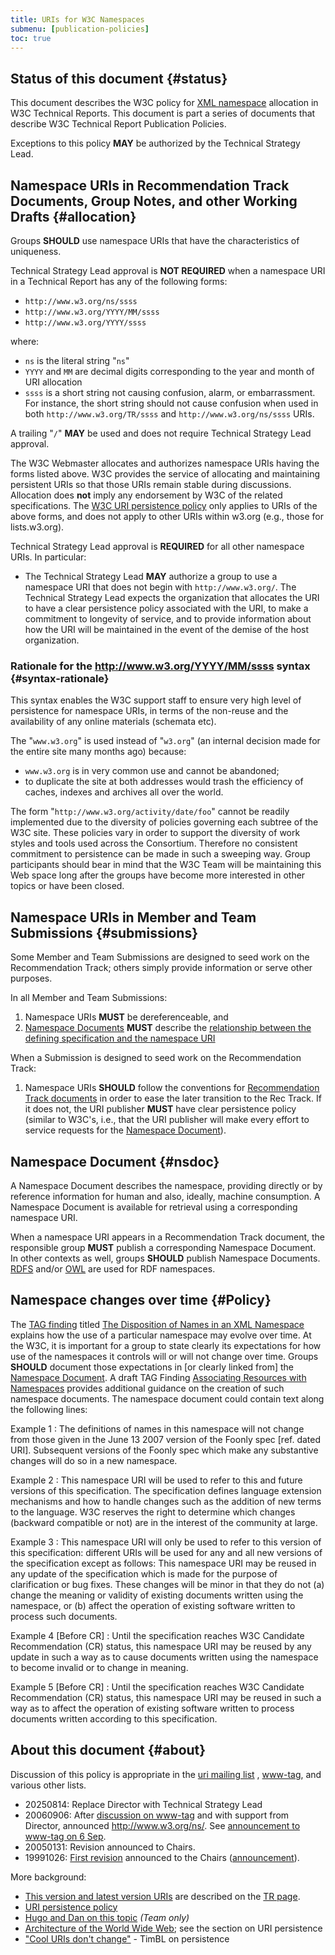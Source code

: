 ```yaml
---
title: URIs for W3C Namespaces
submenu: [publication-policies]
toc: true
---
```


## Status of this document  {#status}

This document describes the W3C policy for [XML namespace](https://www.w3.org/TR/xml-names11/) allocation in W3C Technical Reports. This document is part a series of documents that describe W3C Technical Report Publication Policies.

Exceptions to this policy **MAY** be authorized by the Technical Strategy Lead.

## Namespace URIs in Recommendation Track Documents, Group Notes, and other Working Drafts  {#allocation}

Groups **SHOULD** use namespace URIs that have the characteristics of uniqueness.

Technical Strategy Lead approval is **NOT REQUIRED** when a namespace URI in a Technical Report has any of the following forms:

- `http://www.w3.org/ns/ssss`
- `http://www.w3.org/YYYY/MM/ssss`
- `http://www.w3.org/YYYY/ssss`

where:

- `ns` is the literal string "`ns`"
- `YYYY` and `MM` are decimal digits corresponding to the year and month of URI allocation
- `ssss` is a short string not causing confusion, alarm, or embarrassment. For instance, the short string should not cause confusion when used in both `http://www.w3.org/TR/ssss` and `http://www.w3.org/ns/ssss` URIs.

A trailing "`/`" **MAY** be used and does not require Technical Strategy Lead approval.

The W3C Webmaster allocates and authorizes namespace URIs having the forms listed above. W3C provides the service of allocating and maintaining persistent URIs so that those URIs remain stable during discussions. Allocation does **not** imply any endorsement by W3C of the related specifications. The [W3C URI persistence policy](https://www.w3.org/policies/uri-persistence/) only applies to URIs of the above forms, and does not apply to other URIs within w3.org (e.g., those for lists.w3.org).

Technical Strategy Lead approval is **REQUIRED** for all other namespace URIs. In particular:

- The Technical Strategy Lead **MAY** authorize a group to use a namespace URI that does not begin with `http://www.w3.org/`. The Technical Strategy Lead expects the organization that allocates the URI to have a clear persistence policy associated with the URI, to make a commitment to longevity of service, and to provide information about how the URI will be maintained in the event of the demise of the host organization.

### Rationale for the http://www.w3.org/YYYY/MM/ssss syntax  {#syntax-rationale}

This syntax enables the W3C support staff to ensure very high level of persistence for namespace URIs, in terms of the non-reuse and the availability of any online materials (schemata etc).

The "`www.w3.org`" is used instead of "`w3.org`" (an internal decision made for the entire site many months ago) because:

- `www.w3.org` is in very common use and cannot be abandoned;
- to duplicate the site at both addresses would trash the efficiency of caches, indexes and archives all over the world.

The form "`http://www.w3.org/activity/date/foo`" cannot be readily implemented due to the diversity of policies governing each subtree of the W3C site. These policies vary in order to support the diversity of work styles and tools used across the Consortium. Therefore no consistent commitment to persistence can be made in such a sweeping way. Group participants should bear in mind that the W3C Team will be maintaining this Web space long after the groups have become more interested in other topics or have been closed.

## Namespace URIs in Member and Team Submissions  {#submissions}

Some Member and Team Submissions are designed to seed work on the Recommendation Track; others simply provide information or serve other purposes.

In all Member and Team Submissions:

1. Namespace URIs **MUST** be dereferenceable, and
2. [Namespace Documents](#nsdoc) **MUST** describe the [relationship between the defining specification and the namespace URI](#Policy)

When a Submission is designed to seed work on the Recommendation Track:

1. Namespace URIs **SHOULD** follow the conventions for [Recommendation Track documents](https://www.w3.org/2005/07/13-pubrules-about#rectrack) in order to ease the later transition to the Rec Track. If it does not, the URI publisher **MUST** have clear persistence policy (similar to W3C's, i.e., that the URI publisher will make every effort to service requests for the [Namespace Document](#nsdoc)).

## Namespace Document  {#nsdoc}

A Namespace Document describes the namespace, providing directly or by reference information for human and also, ideally, machine consumption. A Namespace Document is available for retrieval using a corresponding namespace URI.

When a namespace URI appears in a Recommendation Track document, the responsible group **MUST** publish a corresponding Namespace Document. In other contexts as well, groups **SHOULD** publish Namespace Documents. [RDFS](https://www.w3.org/TR/rdf-schema/) and/or [OWL](https://www.w3.org/TR/owl-ref/) are used for RDF namespaces.

## Namespace changes over time  {#Policy}

The [TAG finding](https://www.w3.org/2001/tag/findings) titled [The Disposition of Names in an XML Namespace](https://www.w3.org/2001/tag/doc/namespaceState.html) explains how the use of a particular namespace may evolve over time. At the W3C, it is important for a group to state clearly its expectations for how use of the namespaces it controls will or will not change over time. Groups **SHOULD** document those expectations in \[or clearly linked from] the [Namespace Document](#nsdoc). A draft TAG Finding [Associating Resources with Namespaces](https://www.w3.org/2001/tag/doc/nsDocuments/) provides additional guidance on the creation of such namespace documents. The namespace document could contain text along the following lines:

Example 1
: The definitions of names in this namespace will not change from those given in the June 13 2007 version of the Foonly spec \[ref. dated URI]. Subsequent versions of the Foonly spec which make any substantive changes will do so in a new namespace.

Example 2
: This namespace URI will be used to refer to this and future versions of this specification. The specification defines language extension mechanisms and how to handle changes such as the addition of new terms to the language. W3C reserves the right to determine which changes (backward compatible or not) are in the interest of the community at large.

Example 3
: This namespace URI will only be used to refer to this version of this specification: different URIs will be used for any and all new versions of the specification except as follows: This namespace URI may be reused in any update of the specification which is made for the purpose of clarification or bug fixes. These changes will be minor in that they do not (a) change the meaning or validity of existing documents written using the namespace, or (b) affect the operation of existing software written to process such documents.

Example 4 \[Before CR]
: Until the specification reaches W3C Candidate Recommendation (CR) status, this namespace URI may be reused by any update in such a way as to cause documents written using the namespace to become invalid or to change in meaning.

Example 5 \[Before CR]
: Until the specification reaches W3C Candidate Recommendation (CR) status, this namespace URI may be reused in such a way as to affect the operation of existing software written to process documents written according to this specification.

## About this document  {#about}

Discussion of this policy is appropriate in the [uri mailing list](https://lists.w3.org/Archives/Public/uri/) , [www-tag](https://lists.w3.org/Archives/Public/www-tag/), and various other lists.

- 20250814: Replace Director with Technical Strategy Lead
- 20060906: After [discussion on www-tag](https://lists.w3.org/Archives/Public/www-tag/2006Aug/0081.html) and with support from Director, announced http://www.w3.org/ns/. See [announcement to www-tag on 6 Sep](https://lists.w3.org/Archives/Public/www-tag/2006Sep/0039.html).
- 20050131: Revision announced to Chairs.
- 19991026: [First revision](https://www.w3.org/1999/10/nsuri) announced to the Chairs ([announcement](https://lists.w3.org/Archives/Member/chairs/1999OctDec/0019.html)).

More background:

- [This version and latest version URIs](https://www.w3.org/TR/#versioning) are described on the [TR page](https://www.w3.org/TR/).
- [URI persistence policy](https://www.w3.org/policies/uri-persistence/)
- [Hugo and Dan on this topic](https://www.w3.org/1999/10/20-namespace-uris) _(Team only)_
- [Architecture of the World Wide Web](https://www.w3.org/TR/webarch/); see the section on URI persistence
- ["Cool URIs don't change"](https://www.w3.org/Provider/Style/URI) - TimBL on persistence
